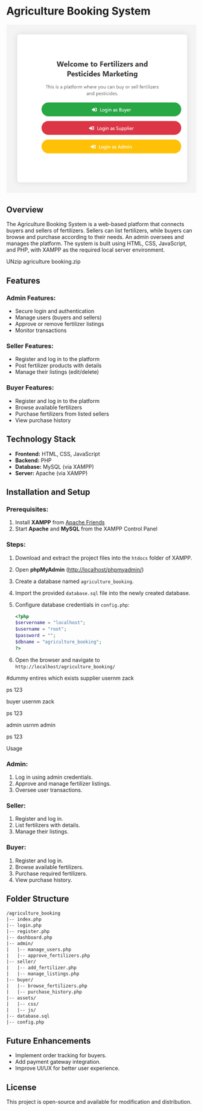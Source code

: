 # Agriculture Booking System

![DashBoard Screenshot](Dashboard.png)

## Overview

The Agriculture Booking System is a web-based platform that connects buyers and sellers of fertilizers. Sellers can list fertilizers, while buyers can browse and purchase according to their needs. An admin oversees and manages the platform. The system is built using HTML, CSS, JavaScript, and PHP, with XAMPP as the required local server environment.

UNzip agriculture booking.zip

## Features

### Admin Features:

- Secure login and authentication
- Manage users (buyers and sellers)
- Approve or remove fertilizer listings
- Monitor transactions

### Seller Features:

- Register and log in to the platform
- Post fertilizer products with details
- Manage their listings (edit/delete)

### Buyer Features:

- Register and log in to the platform
- Browse available fertilizers
- Purchase fertilizers from listed sellers
- View purchase history

## Technology Stack

- **Frontend:** HTML, CSS, JavaScript
- **Backend:** PHP
- **Database:** MySQL (via XAMPP)
- **Server:** Apache (via XAMPP)

## Installation and Setup

### Prerequisites:

1. Install **XAMPP** from [Apache Friends](https://www.apachefriends.org/)
2. Start **Apache** and **MySQL** from the XAMPP Control Panel

### Steps:

1. Download and extract the project files into the `htdocs` folder of XAMPP.
2. Open **phpMyAdmin** ([http://localhost/phpmyadmin/](http://localhost/phpmyadmin/))
3. Create a database named `agriculture_booking`.
4. Import the provided `database.sql` file into the newly created database.
5. Configure database credentials in `config.php`:
   ```php
   <?php
   $servername = "localhost";
   $username = "root";
   $password = "";
   $dbname = "agriculture_booking";
   ?>
   ```
6. Open the browser and navigate to `http://localhost/agriculture_booking/`

   &#x20;

  #dummy entires which exists
   supplier usernm zack&#x20;

   ps 123

   buyer usernm zack

   ps 123

   admin usrnm admin

   ps 123

   Usage

### Admin:

1. Log in using admin credentials.
2. Approve and manage fertilizer listings.
3. Oversee user transactions.

### Seller:

1. Register and log in.
2. List fertilizers with details.
3. Manage their listings.

### Buyer:

1. Register and log in.
2. Browse available fertilizers.
3. Purchase required fertilizers.
4. View purchase history.

## Folder Structure

```
/agriculture_booking
|-- index.php
|-- login.php
|-- register.php
|-- dashboard.php
|-- admin/
|   |-- manage_users.php
|   |-- approve_fertilizers.php
|-- seller/
|   |-- add_fertilizer.php
|   |-- manage_listings.php
|-- buyer/
|   |-- browse_fertilizers.php
|   |-- purchase_history.php
|-- assets/
|   |-- css/
|   |-- js/
|-- database.sql
|-- config.php
```

## Future Enhancements

- Implement order tracking for buyers.
- Add payment gateway integration.
- Improve UI/UX for better user experience.

## License

This project is open-source and available for modification and distribution.

